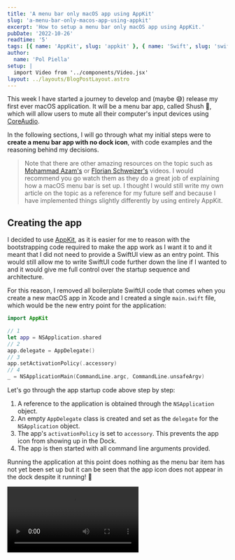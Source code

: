 ```yaml
---
title: 'A menu bar only macOS app using AppKit'
slug: 'a-menu-bar-only-macos-app-using-appkit'
excerpt: 'How to setup a menu bar only macOS app using AppKit.'
pubDate: '2022-10-26'
readtime: '5'
tags: [{ name: 'AppKit', slug: 'appkit' }, { name: 'Swift', slug: 'swift' }]
author:
  name: 'Pol Piella'
setup: |
  import Video from '../components/Video.jsx'
layout: ../layouts/BlogPostLayout.astro
---
```


This week I have started a journey to develop and (maybe 😅) release my first ever macOS application. It will be a menu bar app, called Shush 🤫, which will allow users to mute all their computer's input devices using [CoreAudio](https://developer.apple.com/documentation/coreaudio).

In the following sections, I will go through what my initial steps were to **create a menu bar app with no dock icon**, with code examples and the reasoning behind my decisions.

> Note that there are other amazing resources on the topic such as [Mohammad Azam's](https://www.youtube.com/watch?v=cA-oUgOfLxY) or [Florian Schweizer's](https://www.youtube.com/watch?v=9QciOgymGso) videos. I would recommend you go watch them as they do a great job of explaining how a macOS menu bar is set up. I thought I would still write my own article on the topic as a reference for my future self and because I have implemented things slightly differently by using entirely AppKit.

## Creating the app

I decided to use [AppKit](https://developer.apple.com/documentation/appkit), as it is easier for me to reason with the bootstrapping code required to make the app work as I want it to and it meant that I did not need to provide a SwiftUI view as an entry point. This would still allow me to write SwiftUI code further down the line if I wanted to and it would give me full control over the startup sequence and architecture.

For this reason, I removed all boilerplate SwiftUI code that comes when you create a new macOS app in Xcode and I created a single `main.swift` file, which would be the new entry point for the application:

```swift:main.swift
import AppKit

// 1
let app = NSApplication.shared
// 2
app.delegate = AppDelegate()
// 3
app.setActivationPolicy(.accessory)
// 4
_ = NSApplicationMain(CommandLine.argc, CommandLine.unsafeArgv)
```

Let's go through the app startup code above step by step:

1. A reference to the application is obtained through the `NSApplication` object.
2. An empty `AppDelegate` class is created and set as the `delegate` for the `NSApplication` object.
3. The app's `activationPolicy` is set to `accessory`. This prevents the app icon from showing up in the Dock.
4. The app is then started with all command line arguments provided.

Running the application at this point does nothing as the menu bar item has not yet been set up but it can be seen that the app icon does not appear in the dock despite it running! 🎉

<Video src='/assets/posts/a-menu-bar-only-macos-app-using-appkit/no-dock.mp4' controls={false} />

## Setting up a menu bar icon

In the `AppDelegate.swift`, I then implemented the good old `applicationDidFinishLaunching` method and added the necessary code to create an instance of `NSStatusBar` with a single `NSStatusItem`:

```swift:AppDelegate.swift
class AppDelegate: NSObject, NSApplicationDelegate {
  // 1
  var statusBar: NSStatusBar!
  var statusBarItem: NSStatusItem!

  func applicationDidFinishLaunching(_ notification: Notification) {
    // 2
    statusBar = NSStatusBar()
    statusBarItem = statusBar.statusItem(withLength: NSStatusItem.variableLength)

    // 3
    if let button = statusBarItem.button {
      button.image = NSImage(systemSymbolName: "mic", accessibilityDescription: nil)
    }
  }
}
```

Again, let's go back and step through the code above:

1. First, two variables are declared to keep both instances of `NSStatusBar` and `NSStatusItem` in memory.
2. These two variables are then initialised and assigned as soon as the application is launched.
3. The icon for the `NSStatusItem` is then set to a microphone using a [SF Symbol](https://developer.apple.com/sf-symbols/).

Running the app again will now show a menu bar icon which will prove our app has been set up correctly 🎙️.

> Why use `NSStatusBar` and `NSStatusItem` when there is a shiny new [MenuBarExtra](https://developer.apple.com/documentation/SwiftUI/MenuBarExtra) View you can use in SwiftUI? The main reason is compatibility, I want my menu bar to be available to older macOS versions and the new `MenuBarExtra` API is only compatible with macOS Ventura at the moment. I would like to have both code implementations (AppKit and SwiftUI) side-by-side with `@available` checks, so I might look at doing that in the future 👀.

### Adding a `NSMenu`

Let's now add an `NSMenu` to our `NSStatusItem` in the menu bar so that when the user interacts with it, a view is shown. This will have a single `NSMenuItem` for now to allow users to toggle the input mute state of the system but eventually more preferences and settings will be added.

Let's go back to the `AppDelegate.swift`:

```swift:AppDelegate.swift
// ...
func applicationDidFinishLaunching(_ notification: Notification) {
	// ...
	if let button = statusBarItem.button {
			// 1
			let groupMenuItem = NSMenuItem()
			groupMenuItem.title = "Toggle mute!"
			groupMenuItem.target = self
			// 2
			groupMenuItem.action = #selector(mutePressed)

			// 3
			let mainMenu = NSMenu()
			mainMenu.addItem(groupMenuItem)

			// 4
			statusBarItem.menu = mainMenu
	}
}

@objc func mutePressed() {
	if let button = statusBarItem.button {
		// 5
		isMuted.toggle()
		button.image = NSImage(systemSymbolName: isMuted ? "mic.slash" : "mic", accessibilityDescription: nil)
	}
}
```

Let's break down the code to understand what's going on:

1. Create a `NSMenuItem` to allow users to toggle the mute state.
2. Add an action that will be triggered every time the `NSMenuItem` is pressed.
3. Create an `NSMenu` which will hold the toggle mute `NSMenuItem` and any other items that are added in the future.
4. Set the newly created `NSMenu` as the status bar item's menu.
5. Change the `NSStatusItem` button's image based on the mute state of the application.

And finally, running the app again now shows a view when the menu bar item is pressed and the icon dynamically changes when the `NSMenuItem` within it is tapped on.

<Video src='/assets/posts/a-menu-bar-only-macos-app-using-appkit/toggle-mute.mp4' controls={false} />

## More to come...

In future articles, I will share how I set up a floating window to convey extra information, dynamically update and show content based on keyboard shortcuts and even show the Core Audio implementation to mute and unmute all input devices...
